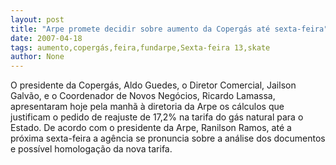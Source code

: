```yaml
---
layout: post
title: "Arpe promete decidir sobre aumento da Copergás até sexta-feira"
date: 2007-04-18
tags: aumento,copergás,feira,fundarpe,Sexta-feira 13,skate
author: None
---
```


O presidente da Copergás, Aldo Guedes, o Diretor Comercial, Jailson Galvão, e o Coordenador de Novos Negócios, Ricardo Lamassa, apresentaram hoje pela manhã à diretoria da Arpe os cálculos que justificam o pedido de reajuste de 17,2% na tarifa do gás natural para o Estado. 
De acordo com o presidente da Arpe, Ranilson Ramos, até a próxima sexta-feira a agência se pronuncia sobre a análise dos documentos e possível homologação da nova tarifa. 